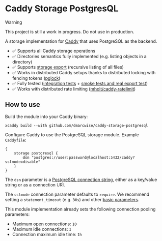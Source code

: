 # Caddy Storage PostgresQL

> [!WARNING]
> This project is still a work in progress. Do not use in production.

A storage implementation for [Caddy](https://caddyserver.com/) that uses PostgreSQL as the backend.

- ✅ Supports all Caddy storage operations
- ✅ Directories semantics fully implemented (e.g. listing objects in a directory)
- ✅ Supports [storage export](https://caddyserver.com/docs/command-line#caddy-storage) (recursive listing of all
  files)
- ✅ Works in distributed Caddy setups thanks to distributed locking with fencing tokens ([pglock](https://github.com/cirello-io/pglock))
- ✅ Fully tested ([integration tests](https://github.com/dmarcwise/caddy-storage-postgresql/blob/main/storage_test.go) + [smoke tests and real export test](https://github.com/dmarcwise/caddy-storage-postgresql/blob/main/.github/workflows/test.yml))
- ✅ Works with distributed rate limiting ([mholt/caddy-ratelimit](https://github.com/mholt/caddy-ratelimit))

## How to use

Build the module into your Caddy binary:

```shell
xcaddy build --with github.com/dmarcwise/caddy-storage-postgresql
```

Configure Caddy to use the PostgreSQL storage module. Example `Caddyfile`:

```caddy
{
    storage postgresql {
        dsn "postgres://user:password@localhost:5432/caddy?sslmode=disable"
    }
}
```

The `dsn` parameter is a [PostgreSQL connection string](https://www.postgresql.org/docs/current/libpq-connect.html#LIBPQ-CONNSTRING), either as a key/value string or as a connection URI.

The `sslmode` connection parameter defaults to `require`. We recommend setting a `statement_timeout` (e.g. `30s`) and other [basic parameters](https://brandur.org/fragments/postgres-parameters).

This module implementation already sets the following connection pooling parameters:

- Maximum open connections: `10`
- Maximum idle connections: `3`
- Connection maximum idle time: `1h`
